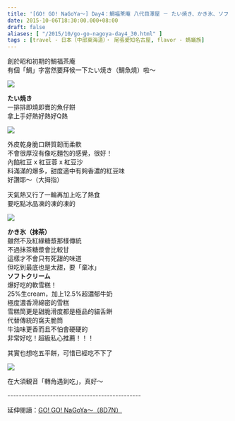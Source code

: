 ```yaml
---
title: '[GO! GO! NaGoYa～] Day4：鯛福茶庵 八代目澤屋 － たい焼き、かき氷、ソフトクリーム'
date: 2015-10-06T18:30:00.000+08:00
draft: false
aliases: [ "/2015/10/go-go-nagoya-day4_30.html" ]
tags : [travel - 日本（中部東海道）・ 尾張愛知名古屋, flavor - 螞蟻族]
---
```


創於昭和初期的鯛福茶庵  
有個「鯛」字當然要拜候一下たい焼き（鯛魚燒）啦～  

![](/images/nagoya4f.jpg)

**たい焼き**  
一排排即燒即賣的魚仔餅  
拿上手好熱好熱好Q熱  

![](/images/nagoya4f1.jpg)

外皮乾身脆口餅質韌而柔軟  
不會很厚沒有像吃麵包的感覺，很好！  
內餡紅豆 x 紅豆蓉 x 紅豆沙  
料滿滿的爆多，甜度適中有夠香濃的紅豆味  
好讚耶～（大拇指）  
  
天氣熱又行了一輪再加上吃了熱食  
要吃點冰品凍的凍的凍的  

![](/images/nagoya4f2.jpg)

**かき氷（抹茶）**  
雖然不及紅綠糖漿那樣傳統  
不過抹茶糖漿會比較甘  
這樣才不會只有死甜的味道  
但吃到最底也是太甜，要「棄冰」  
**ソフトクリーム**  
爆好吃的軟雪糕！  
25%生cream，加上12.5%超濃郁牛奶  
極度濃香滑綿密的雪糕  
雪糕筒更是甜脆滑度都是極品的貓舌餅  
代替傳統的窩夫脆筒  
牛油味更香而且不怕會硬硬的  
非常好吃！超級私心推薦！！！  
  
其實也想吃五平餅，可惜已經吃不下了  

![](/images/nagoya4f3.jpg)

在大須観音「轉角遇到吃」，真好～  
  
\-----------------------------------------------  
  
延伸閱讀：[GO! GO! NaGoYa～（8D7N）](https://hidie.net/nagoya8d7n/)
